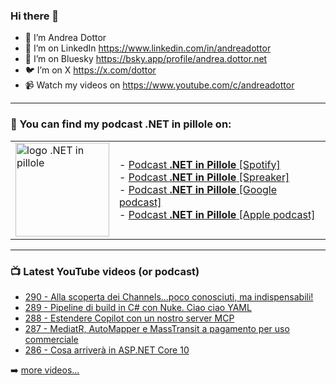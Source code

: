 ### Hi there 👋

- 🖖 I’m Andrea Dottor
- 🔗 I’m on LinkedIn https://www.linkedin.com/in/andreadottor
- 🦋 I’m on Bluesky https://bsky.app/profile/andrea.dottor.net
- 🐦 I’m on X https://x.com/dottor
- 📹 Watch my videos on https://www.youtube.com/c/andreadottor

---

### 📢 You can find my podcast **.NET in pillole** on:
  
<table>
  <tr>
    <td>
      <img src="https://www.dottor.net/images/podcast_logo.png" alt="logo .NET in pillole" width="150" height="150" />
    </td>
    <td>  
- <a href="https://open.spotify.com/show/7jyoG6BBmzvScNOqSpVvQQ?si=XI5bWP2WSNeyuvZjDIVKjw">Podcast <strong>.NET in Pillole</strong> [Spotify]</a><br />
- <a href="https://www.spreaker.com/show/net-in-pillole">Podcast <strong>.NET in Pillole</strong> [Spreaker]</a><br />
- <a href="https://www.google.com/podcasts?feed=aHR0cHM6Ly93d3cuc3ByZWFrZXIuY29tL3Nob3cvMzY4NTM0NC9lcGlzb2Rlcy9mZWVk">Podcast <strong>.NET in Pillole</strong> [Google podcast]</a><br />
- <a href="https://podcasts.apple.com/it/podcast/net-in-pillole/id1478648398">Podcast <strong>.NET in Pillole</strong> [Apple podcast]</a><br />
    </td>
  </tr>
</table>

---

### 📺 Latest YouTube videos (or podcast)

<!-- YOUTUBE:START -->
- [290 - Alla scoperta dei Channels...poco conosciuti, ma indispensabili!](https://www.youtube.com/watch?v=XEJ61OoIqgo)
- [289 - Pipeline di build in C# con Nuke. Ciao ciao YAML](https://www.youtube.com/watch?v=l_X6yC98N1I)
- [288 - Estendere Copilot con un nostro server MCP](https://www.youtube.com/watch?v=4OfdkStAUvI)
- [287 - MediatR, AutoMapper e MassTransit a pagamento per uso commerciale](https://www.youtube.com/watch?v=AtocunjZyGc)
- [286 - Cosa arriverà in ASP.NET Core 10](https://www.youtube.com/watch?v=qTLAZH7ohsE)
<!-- YOUTUBE:END -->

➡️ [more videos...](https://www.youtube.com/AndreaDottor)


